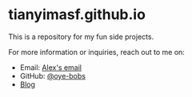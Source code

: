 # tianyimasf.github.io
This is a repository for my fun side projects.

For more information or inquiries, reach out to me on:
* Email: <a href="mailto:alex.ma@colorado.edu">Alex's email</a>
* GitHub: [@oye-bobs](https://github.com/tianyimasf)
* <a href="https://tianyimasf.github.io/ai/">Blog</a>
